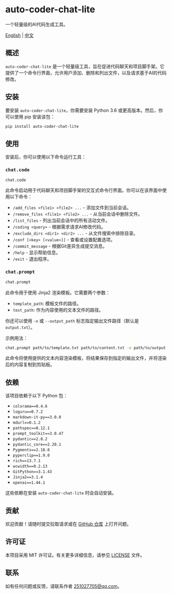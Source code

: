 # auto-coder-chat-lite

一个轻量级的AI代码生成工具。

[English](./README.md) | [中文](./readme-cn.md)

## 概述

`auto-coder-chat-lite` 是一个轻量级工具，旨在促进代码聊天和项目脚手架。它提供了一个命令行界面，允许用户添加、删除和列出文件，以及请求基于AI的代码修改。

## 安装

要安装 `auto-coder-chat-lite`，你需要安装 Python 3.6 或更高版本。然后，你可以使用 pip 安装该包：

```bash
pip install auto-coder-chat-lite
```

## 使用

安装后，你可以使用以下命令运行工具：

### `chat.code`

```bash
chat.code
```

此命令启动用于代码聊天和项目脚手架的交互式命令行界面。你可以在该界面中使用以下命令：

- `/add_files <file1> <file2> ...` - 添加文件到当前会话。
- `/remove_files <file1> <file2> ...` - 从当前会话中删除文件。
- `/list_files` - 列出当前会话中的所有活动文件。
- `/coding <query>` - 根据需求请求AI修改代码。
- `/exclude_dirs <dir1> <dir2> ...` - 从文件搜索中排除目录。
- `/conf [<key> [<value>]]` - 查看或设置配置选项。
- `/commit_message` - 根据Git差异生成提交消息。
- `/help` - 显示帮助信息。
- `/exit` - 退出程序。

### `chat.prompt`

```bash
chat.prompt
```

此命令用于使用 Jinja2 渲染模板。它需要两个参数：

- `template_path`: 模板文件的路径。
- `text_path`: 作为内容使用的文本文件的路径。

你还可以使用 `-o` 或 `--output_path` 标志指定输出文件路径（默认是 `output.txt`）。

示例用法：

```bash
chat.prompt path/to/template.txt path/to/content.txt -o path/to/output.txt
```

此命令将使用提供的文本内容渲染模板，将结果保存到指定的输出文件，并将渲染后的内容复制到剪贴板。

## 依赖

该项目依赖于以下 Python 包：

- `colorama==0.4.6`
- `loguru==0.7.2`
- `markdown-it-py==3.0.0`
- `mdurl==0.1.2`
- `pathspec==0.12.1`
- `prompt_toolkit==3.0.47`
- `pydantic==2.8.2`
- `pydantic_core==2.20.1`
- `Pygments==2.18.0`
- `pyperclip==1.9.0`
- `rich==13.7.1`
- `wcwidth==0.2.13`
- `GitPython==3.1.43`
- `Jinja2==3.1.4`
- `openai==1.44.1`

这些依赖在安装 `auto-coder-chat-lite` 时会自动安装。

## 贡献

欢迎贡献！请随时提交拉取请求或在 [GitHub 仓库](https://github.com/zt8989/auto-coder-chat-lite) 上打开问题。

## 许可证

本项目采用 MIT 许可证。有关更多详细信息，请参见 [LICENSE](LICENSE) 文件。

## 联系

如有任何问题或反馈，请联系作者 [251027705@qq.com](mailto:251027705@qq.com)。